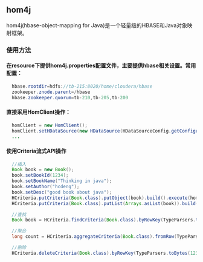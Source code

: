 ## hom4j

 hom4j(hbase-object-mapping for Java)是一个轻量级的HBASE和Java对象映射框架。

### 使用方法
#### 在resource下提供hom4j.properties配置文件，主要提供hbase相关设置。常用配置：
```java
  hbase.rootdir=hdfs://tb-215:8020/home/cloudera/hbase
  zookeeper.znode.parent=/hbase
  hbase.zookeeper.quorum=tb-210,tb-205,tb-200

```

#### 直接采用HomClient操作：
```java
  homClient = new HomClient();
  homClient.setHDataSource(new HDataSource(HDataSourceConfig.getConfiguration()));
  ...
```

#### 使用Criteria流式API操作
```java
  //插入
  Book book = new Book();
  book.setBookId(1234);
  book.setBookName("Thinking in java");
  book.setAuthor("hcdeng");
  book.setDesc("good book about java");
  HCriteria.putCriteria(Book.class).putObject(book).build().execute(homClient);
  HCriteria.putCriteria(Book.class).putList(Arrays.asList(book)).build().execute(homClient);

  //查找
  Book book = HCriteria.findCriteria(Book.class).byRowKey(TypeParsers.toBytes(1234)).build().query(homClient);

  //聚合
  long count = HCriteria.aggregateCriteria(Book.class).fromRow(TypeParsers.toBytes(1234)).toRow(TypeParsers.toBytes(1245)).build().count(homClient);

  //删除
  HCriteria.deleteCriteria(Book.class).byRowKey(TypeParsers.toBytes(1234)).build().execute(homClient);

```
